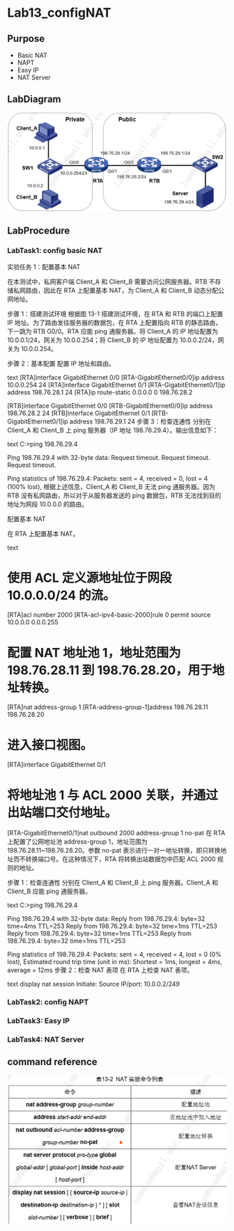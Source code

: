# Lab13_configNAT 
## Purpose
- Basic NAT
- NAPT
- Easy IP
- NAT Server

## LabDiagram

![](https://github.com/eddylin2015/H3C-CM446-10-2025-C/blob/main/img/lab13labDiagram.png?raw=true)

## LabProcedure

### LabTask1: config basic NAT
实验任务 1：配置基本 NAT

在本测试中，私网客户端 Client_A 和 Client_B 需要访问公网服务器。RTB 不存储私网路由，因此在 RTA 上配置基本 NAT，为 Client_A 和 Client_B 动态分配公网地址。

步骤 1：搭建测试环境
根据图 13-1 搭建测试环境，在 RTA 和 RTB 的端口上配置 IP 地址。为了路由发往服务器的数据包，在 RTA 上配置指向 RTB 的静态路由，下一跳为 RTB G0/0。RTA 应能 ping 通服务器。将 Client_A 的 IP 地址配置为 10.0.0.1/24，网关为 10.0.0.254；将 Client_B 的 IP 地址配置为 10.0.0.2/24，网关为 10.0.0.254。

步骤 2：基本配置
配置 IP 地址和路由。

text
[RTA]interface GigabitEthernet 0/0
[RTA-GigabitEthernet0/0]ip address 10.0.0.254 24
[RTA]interface GigabitEthernet 0/1
[RTA-GigabitEthernet0/1]ip address 198.76.28.1 24
[RTA]ip route-static 0.0.0.0 0 198.76.28.2

[RTB]interface GigabitEthernet 0/0
[RTB-GigabitEthernet0/0]ip address 198.76.28.2 24
[RTB]interface GigabitEthernet 0/1
[RTB-GigabitEthernet0/1]ip address 198.76.29.1 24
步骤 3：检查连通性
分别在 Client_A 和 Client_B 上 ping 服务器（IP 地址 198.76.29.4）。输出信息如下：

text
C:\>ping 198.76.29.4

Ping 198.76.29.4 with 32-byte data:
Request timeout.
Request timeout.
Request timeout.

Ping statistics of 198.76.29.4:
Packets: sent = 4, received = 0, lost = 4 (100% lost),
根据上述信息，Client_A 和 Client_B 无法 ping 通服务器。因为 RTB 没有私网路由，所以对于从服务器发送的 ping 数据包，RTB 无法找到目的地址为网段 10.0.0.0 的路由。

配置基本 NAT

在 RTA 上配置基本 NAT。

text
# 使用 ACL 定义源地址位于网段 10.0.0.0/24 的流。
[RTA]acl number 2000
[RTA-acl-ipv4-basic-2000]rule 0 permit source 10.0.0.0 0.0.0.255
# 配置 NAT 地址池 1，地址范围为 198.76.28.11 到 198.76.28.20，用于地址转换。
[RTA]nat address-group 1
[RTA-address-group-1]address 198.76.28.11 198.76.28.20
# 进入接口视图。
[RTA]interface GigabitEthernet 0/1
# 将地址池 1 与 ACL 2000 关联，并通过出站端口交付地址。
[RTA-GigabitEthernet0/1]nat outbound 2000 address-group 1 no-pat
在 RTA 上配置了公网地址池 address-group 1，地址范围为 198.76.28.11~198.76.28.20。参数 no-pat 表示进行一对一地址转换，即只转换地址而不转换端口号。在这种情况下，RTA 将转换出站数据包中匹配 ACL 2000 规则的地址。

步骤 1：检查连通性
分别在 Client_A 和 Client_B 上 ping 服务器。Client_A 和 Client_B 应能 ping 通服务器。

text
C:\>ping 198.76.29.4

Ping 198.76.29.4 with 32-byte data:
Reply from 198.76.29.4: byte=32 time=4ms TTL=253
Reply from 198.76.29.4: byte=32 time=1ms TTL=253
Reply from 198.76.29.4: byte=32 time=1ms TTL=253
Reply from 198.76.29.4: byte=32 time=1ms TTL=253

Ping statistics of 198.76.29.4:
Packets: sent = 4, received = 4, lost = 0 (0% lost),
Estimated round trip time (unit in ms):
Shortest = 1ms, longest = 4ms, average = 12ms
步骤 2：检查 NAT 表项
在 RTA 上检查 NAT 表项。

text
<RTA>display nat session
Initiate:
    Source IP/port: 10.0.0.2/249

### LabTask2: config NAPT

### LabTask3: Easy IP

### LabTask4: NAT Server


## command reference
![](https://github.com/eddylin2015/H3C-CM446-10-2025-C/blob/main/img/lab13commandreference.png?raw=true)

